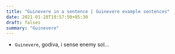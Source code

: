 ```yaml
---
title: "Guinevere in a sentence | Guinevere example sentences"
date: 2021-01-20T19:57:50+05:30
draft: falses
summary: "Guinevere"
---
```

- `Guinevere`, godiva, i sense enemy sol...
                 
